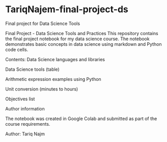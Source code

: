 # TariqNajem-final-project-ds
Final project for Data Science Tools

Final Project - Data Science Tools and Practices
This repository contains the final project notebook for my data science course.
The notebook demonstrates basic concepts in data science using markdown and Python code cells.

Contents:
Data Science languages and libraries

Data Science tools (table)

Arithmetic expression examples using Python

Unit conversion (minutes to hours)

Objectives list

Author information

The notebook was created in Google Colab and submitted as part of the course requirements.

Author:
Tariq Najm

